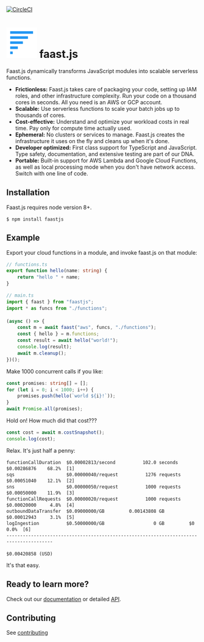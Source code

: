 [![CircleCI](https://circleci.com/gh/faastjs/faast.js.svg?style=shield&circle-token=c97f196a78c7173d6ca4e5fc9f09c2cba4ab0647)](https://circleci.com/gh/faastjs/faast.js)

# [![faastjs](./website/static/img/faastjs-small.svg)](https://faastjs.org) faast.js

Faast.js dynamically transforms JavaScript modules into scalable serverless functions.

-   **Frictionless:** Faast.js takes care of packaging your code, setting up IAM roles, and other infrastructure complexity. Run your code on a thousand cores in seconds. All you need is an AWS or GCP account.
-   **Scalable:** Use serverless functions to scale your batch jobs up to thousands of cores.
-   **Cost-effective:** Understand and optimize your workload costs in real time. Pay only for compute time actually used.
-   **Ephemeral:** No clusters or services to manage. Faast.js creates the infrastructure it uses on the fly and cleans up when it's done.
-   **Developer optimized:** First class support for TypeScript and JavaScript. Type safety, documentation, and extensive testing are part of our DNA.
-   **Portable:** Built-in support for AWS Lambda and Google Cloud Functions, as well as local processing mode when you don't have network access. Switch with one line of code.

## Installation

Faast.js requires node version 8+.

```shell
$ npm install faastjs
```

## Example

Export your cloud functions in a module, and invoke faast.js on that module:

<!-- prettier-ignore -->
```typescript
// functions.ts
export function hello(name: string) {
    return "hello " + name;
}
```

<!-- prettier-ignore -->
```typescript
// main.ts
import { faast } from "faastjs";
import * as funcs from "./functions";

(async () => {
    const m = await faast("aws", funcs, "./functions");
    const { hello } = m.functions;
    const result = await hello("world!");
    console.log(result);
    await m.cleanup();
})();
```

Make 1000 concurrent calls if you like:

<!-- prettier-ignore -->
```typescript
const promises: string[] = [];
for (let i = 0; i < 1000; i++) {
    promises.push(hello(`world ${i}!`));
}
await Promise.all(promises);
```

Hold on! How much did that cost???

<!-- prettier-ignore -->
```typescript
const cost = await m.costSnapshot();
console.log(cost);
```

Relax. It's just half a penny:

```
functionCallDuration  $0.00002813/second          102.0 seconds    $0.00286876    68.2%  [1]
sqs                   $0.00000040/request          1276 requests   $0.00051040    12.1%  [2]
sns                   $0.00000050/request          1000 requests   $0.00050000    11.9%  [3]
functionCallRequests  $0.00000020/request          1000 requests   $0.00020000     4.8%  [4]
outboundDataTransfer  $0.09000000/GB         0.00143808 GB         $0.00012943     3.1%  [5]
logIngestion          $0.50000000/GB                  0 GB         $0              0.0%  [6]
---------------------------------------------------------------------------------------
                                                                   $0.00420858 (USD)
```

It's that easy.

## Ready to learn more?

Check out our [documentation](./docs/01-introduction.md) or detailed [API](./docs/api/faastjs.md).

## Contributing

See [contributing](./docs/11-contributing.md)
